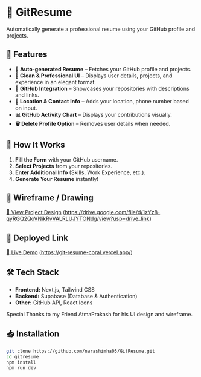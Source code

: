 # 🚀 GitResume  

Automatically generate a professional resume using your GitHub profile and projects.  

## 🌟 Features  
- **📄 Auto-generated Resume** – Fetches your GitHub profile and projects.
- **🎨 Clean & Professional UI** – Displays user details, projects, and experience in an elegant format.  
- **🔗 GitHub Integration** – Showcases your repositories with descriptions and links.  
- **📍 Location & Contact Info** – Adds your location, phone number based on input.  
- **📊 GitHub Activity Chart** – Displays your contributions visually.  
- **🗑️ Delete Profile Option** – Removes user details when needed.  

## 📌 How It Works  
1. **Fill the Form** with your GitHub username.  
2. **Select Projects** from your repositories.  
3. **Enter Additional Info** (Skills, Work Experience, etc.).  
4. **Generate Your Resume** instantly!  

## 🎨 Wireframe / Drawing  
[🔗 View Project Design](#) (https://drive.google.com/file/d/1zYz8-qyRGQ2QoVNikRvVALRLUJYTONdg/view?usp=drive_link)  

## 🔗 Deployed Link  
[🚀 Live Demo](#) (https://git-resume-coral.vercel.app/)

## 🛠️ Tech Stack  
- **Frontend:** Next.js, Tailwind CSS  
- **Backend:** Supabase (Database & Authentication)  
- **Other:** GitHub API, React Icons  

Special Thanks to my Friend AtmaPrakash for his UI design and wireframe.

## 📥 Installation  
```sh
git clone https://github.com/narashimha05/GitResume.git  
cd gitresume  
npm install  
npm run dev  
